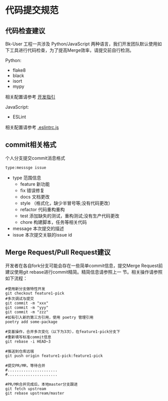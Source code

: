 # 代码提交规范

## 代码检查建议
Bk-User 工程一共涉及 Python/JavaScript 两种语言，我们开发团队默认使用如下工具进行代码检查，为了提高Merge效率，请提交前自行检测。

Python:
- flake8
- black
- isort
- mypy

相关配置请参考 [开发指引](../develop_guide.md)

JavaScript:
- ESLint

相关配置请参考 [.eslintrc.js](../../src/pages/.eslintrc.js)

## commit相关格式

个人分支提交commit消息格式

```
type:messsge issue
```

* type 范围信息
  * feature 新功能
  * fix 错误修复
  * docs 文档更改
  * style （格式化，缺少半冒号等;没有代码更改）
  * refactor 代码重构重构
  * test 添加缺失的测试，重构测试;没有生产代码更改
  * chore 构建脚本，任务等相关代码
* message 本次提交的描述 
* issue 本次提交关联的issue id

## Merge Request/Pull Request建议

开发者在各自fork分支可能会存在一些简单commit信息，提交Merge Request前建议使用git rebase进行commit精简。精简信息请参照上一
节。相关操作请参照如下流程：

```shell
#使用新分支做特性开发
git checkout feature1-pick
#多次调试与提交
git commit -m "xxx"
git commit -m "yyy"
git commit -m "zzz"
#如有引入新的第三方引用，使用 poetry 管理引用
poetry add some-package

#变基操作，合并多次变化（以下为3次），在feature1-pick分支下
#重新填写标准commit信息
git rebase -i HEAD~3

#推送到仓库远端
git push origin feature1-pick:feature1-pick

#提交PR/MR，等待合并
#......................
#......................

#PR/MR合并完成后，本地master分支跟进
git fetch upstream
git rebase upstream/master
```